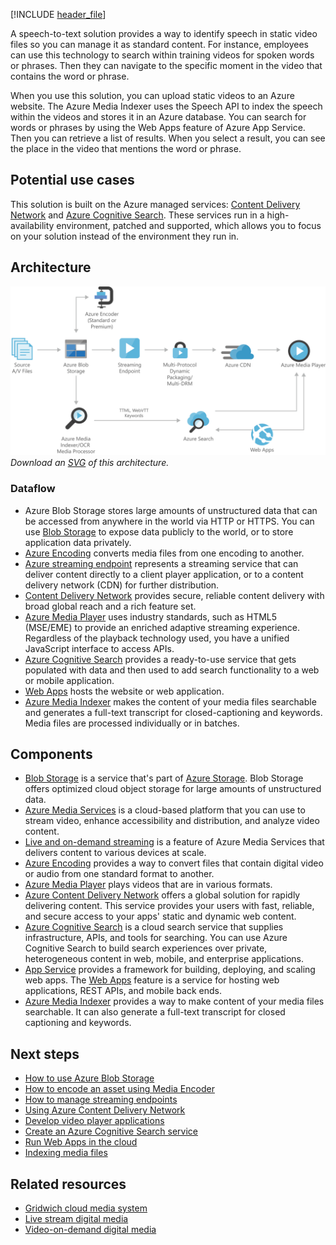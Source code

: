[!INCLUDE [header_file](../../../includes/sol-idea-header.md)]

A speech-to-text solution provides a way to identify speech in static video files so you can manage it as standard content. For instance, employees can use this technology to search within training videos for spoken words or phrases. Then they can navigate to the specific moment in the video that contains the word or phrase.

When you use this solution, you can upload static videos to an Azure website. The Azure Media Indexer uses the Speech API to index the speech within the videos and stores it in an Azure database. You can search for words or phrases by using the Web Apps feature of Azure App Service. Then you can retrieve a list of results. When you select a result, you can see the place in the video that mentions the word or phrase.

## Potential use cases

This solution is built on the Azure managed services: [Content Delivery Network](https://azure.microsoft.com/services/cdn) and [Azure Cognitive Search](https://azure.microsoft.com/services/search). These services run in a high-availability environment, patched and supported, which allows you to focus on your solution instead of the environment they run in.

## Architecture

![Architecture diagram shows the flow from the source through Azure blob storage and live encoder to the streaming endpoint.](../media/digital-media-speech-text.png)
*Download an [SVG](../media/digital-media-speech-text.svg) of this architecture.*

### Dataflow

- Azure Blob Storage stores large amounts of unstructured data that can be accessed from anywhere in the world via HTTP or HTTPS. You can use [Blob Storage](/azure/storage/blobs/storage-blobs-introduction) to expose data publicly to the world, or to store application data privately.
- [Azure Encoding](/azure/media-services/latest/encode-concept) converts media files from one encoding to another.
- [Azure streaming endpoint](/azure/media-services/latest/media-services-overview) represents a streaming service that can deliver content directly to a client player application, or to a content delivery network (CDN) for further distribution.
- [Content Delivery Network](/azure/frontdoor/front-door-overview) provides secure, reliable content delivery with broad global reach and a rich feature set.
- [Azure Media Player](/azure/media-services/latest/media-services-overview) uses industry standards, such as HTML5 (MSE/EME) to provide an enriched adaptive streaming experience. Regardless of the playback technology used, you have a unified JavaScript interface to access APIs.
- [Azure Cognitive Search](/azure/search) provides a ready-to-use service that gets populated with data and then used to add search functionality to a web or mobile application.
- [Web Apps](/azure/app-service/overview) hosts the website or web application.
- [Azure Media Indexer](/azure/media-services/previous/media-services-index-content) makes the content of your media files searchable and generates a full-text transcript for closed-captioning and keywords. Media files are processed individually or in batches.

## Components

- [Blob Storage](https://azure.microsoft.com/services/storage/blobs) is a service that's part of [Azure Storage](https://azure.microsoft.com/products/category/storage). Blob Storage offers optimized cloud object storage for large amounts of unstructured data.
- [Azure Media Services](https://azure.microsoft.com/services/media-services) is a cloud-based platform that you can use to stream video, enhance accessibility and distribution, and analyze video content.
- [Live and on-demand streaming](https://azure.microsoft.com/services/media-services/live-on-demand) is a feature of Azure Media Services that delivers content to various devices at scale.
- [Azure Encoding](https://azure.microsoft.com/services/media-services/encoding) provides a way to convert files that contain digital video or audio from one standard format to another.
- [Azure Media Player](https://azure.microsoft.com/services/media-services/media-player) plays videos that are in various formats.
- [Azure Content Delivery Network](https://azure.microsoft.com/services/cdn) offers a global solution for rapidly delivering content. This service provides your users with fast, reliable, and secure access to your apps' static and dynamic web content.
- [Azure Cognitive Search](https://azure.microsoft.com/services/search) is a cloud search service that supplies infrastructure, APIs, and tools for searching. You can use Azure Cognitive Search to build search experiences over private, heterogeneous content in web, mobile, and enterprise applications.
- [App Service](https://azure.microsoft.com/en-us/services/app-service/) provides a framework for building, deploying, and scaling web apps. The [Web Apps](https://azure.microsoft.com/en-us/services/app-service/web/) feature is a service for hosting web applications, REST APIs, and mobile back ends.
- [Azure Media Indexer](https://azure.microsoft.com/services/media-services/media-indexer) provides a way to make content of your media files searchable. It can also generate a full-text transcript for closed captioning and keywords.

## Next steps

- [How to use Azure Blob Storage](/azure/storage/blobs/storage-blob-dotnet-get-started)
- [How to encode an asset using Media Encoder](/azure/media-services/previous/media-services-dotnet-encode-with-media-encoder-standard)
- [How to manage streaming endpoints](/azure/media-services/previous/media-services-streaming-endpoints-overview)
- [Using Azure Content Delivery Network](/azure/cdn/cdn-create-new-endpoint)
- [Develop video player applications](/azure/media-services/azure-media-player/azure-media-player-writing-plugins)
- [Create an Azure Cognitive Search service](/azure/search/search-create-service-portal)
- [Run Web Apps in the cloud](/azure/app-service/overview)
- [Indexing media files](/azure/media-services/previous/media-services-index-content)

## Related resources

- [Gridwich cloud media system](../../reference-architectures/media-services/gridwich-architecture.yml)
- [Live stream digital media](./digital-media-live-stream.yml)
- [Video-on-demand digital media](https://docs.microsoft.com/en-us/azure/architecture/solution-ideas/articles/digital-media-video)